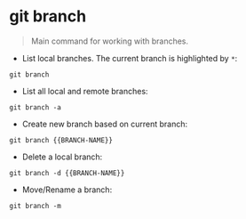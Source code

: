 # git branch

> Main command for working with branches.

- List local branches. The current branch is highlighted by `*`:

`git branch`

- List all local and remote branches:

`git branch -a`

- Create new branch based on current branch:

`git branch {{BRANCH-NAME}}`

- Delete a local branch:

`git branch -d {{BRANCH-NAME}}`

- Move/Rename a branch:

`git branch -m`
